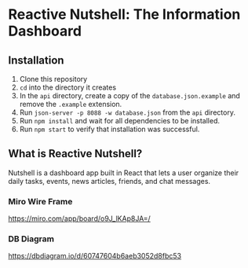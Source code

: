# Reactive Nutshell: The Information Dashboard

## Installation

1. Clone this repository
1. `cd` into the directory it creates
1. In the `api` directory, create a copy of the `database.json.example` and remove the `.example` extension.
1. Run `json-server -p 8088 -w database.json` from the `api` directory.
1. Run `npm install` and wait for all dependencies to be installed.
1. Run `npm start` to verify that installation was successful.

## What is Reactive Nutshell?

Nutshell is a dashboard app built in React that lets a user organize their daily tasks, events, news articles, friends, and chat messages.

### Miro Wire Frame
https://miro.com/app/board/o9J_lKAp8JA=/
### DB Diagram
https://dbdiagram.io/d/60747604b6aeb3052d8fbc53
